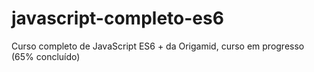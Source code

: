 # javascript-completo-es6
Curso completo de JavaScript ES6 + da Origamid, curso em progresso (65% concluído)
